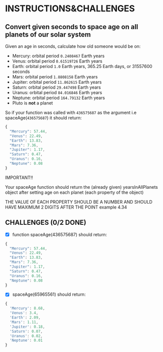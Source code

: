 # INSTRUCTIONS&CHALLENGES

## Convert given seconds to space age on all planets of our solar system

Given an age in seconds, calculate how old someone would be on:

- Mercury: orbital period `0.2408467` Earth years
- Venus: orbital period `0.61519726` Earth years
- Earth: orbital period `1.0` Earth years, 365.25 Earth days, or 31557600 seconds
- Mars: orbital period `1.8808158` Earth years
- Jupiter: orbital period `11.862615` Earth years
- Saturn: orbital period `29.447498` Earth years
- Uranus: orbital period `84.016846` Earth years
- Neptune: orbital period `164.79132` Earth years
- Pluto is **not** a planet

So if your function was called with `436575687` as the argument i.e spaceAge(`436575687`) it should return:

```js
{
  "Mercury": 57.44,
  "Venus": 22.49,
  "Earth": 13.83,
  "Mars": 7.36,
  "Jupiter": 1.17,
  "Saturn": 0.47,
  "Uranus": 0.16,
  "Neptune": 0.08
}
```

IMPORTANT!!

Your spaceAge function should return the (already given) yearsInAllPlanets object after setting age on each planet (each property of the object)

THE VALUE OF EACH PROPERTY SHOULD BE A NUMBER AND SHOULD HAVE MAXIMUM 2 DIGITS AFTER THE POINT example 4.34

## CHALLENGES (0/2 DONE)

- [x] function spaceAge(436575687) should return:

```js
{
  "Mercury": 57.44,
  "Venus": 22.49,
  "Earth": 13.83,
  "Mars": 7.36,
  "Jupiter": 1.17,
  "Saturn": 0.47,
  "Uranus": 0.16,
  "Neptune": 0.08
}
```

- [x] spaceAge(65965561) should return:

```js
{
  'Mercury': 8.68,
  'Venus': 3.4,
  'Earth': 2.09,
  'Mars': 1.11,
  'Jupiter': 0.18,
  'Saturn': 0.07,
  'Uranus': 0.02,
  'Neptune': 0.01
}
```
